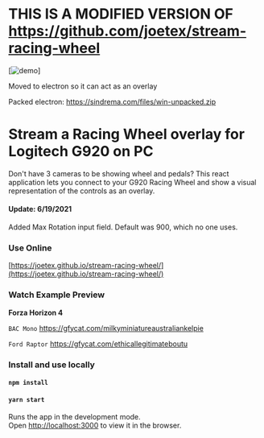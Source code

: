 # THIS IS A MODIFIED VERSION OF https://github.com/joetex/stream-racing-wheel

[![demo](https://sindrema.com/files/2022-08-14_23-23-06.gif)]

Moved to electron so it can act as an overlay

Packed electron: https://sindrema.com/files/win-unpacked.zip


# Stream a Racing Wheel overlay for Logitech G920 on PC

Don't have 3 cameras to be showing wheel and pedals? This react application lets you connect to your G920 Racing Wheel and show a visual representation of the controls as an overlay.

#### Update: 6/19/2021

Added Max Rotation input field.  Default was 900, which no one uses.

### Use Online

[https://joetex.github.io/stream-racing-wheel/](https://joetex.github.io/stream-racing-wheel/)

### Watch Example Preview

**Forza Horizon 4**

`BAC Mono` https://gfycat.com/milkyminiatureaustraliankelpie

`Ford Raptor` https://gfycat.com/ethicallegitimateboutu

### Install and use locally

#### `npm install`

#### `yarn start`

Runs the app in the development mode.<br />
Open [http://localhost:3000](http://localhost:3000) to view it in the browser.
